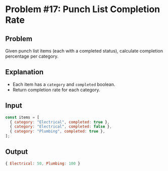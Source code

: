 # Problem #17: Punch List Completion Rate

## Problem

Given punch list items (each with a completed status), calculate completion percentage per category.

## Explanation

- Each item has a `category` and `completed` boolean.
- Return completion rate for each category.

## Input

```js
const items = [
  { category: "Electrical", completed: true },
  { category: "Electrical", completed: false },
  { category: "Plumbing", completed: true },
];
```

## Output

```js
{ Electrical: 50, Plumbing: 100 }
```
